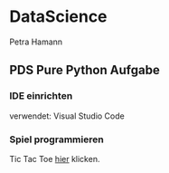 # DataScience
Petra Hamann
## PDS Pure Python Aufgabe 
### IDE einrichten 
verwendet: Visual Studio Code
### Spiel programmieren
Tic Tac Toe [hier](https://github.com/FrauBloehmann/DataScience/tree/main/TicTacToe) klicken.